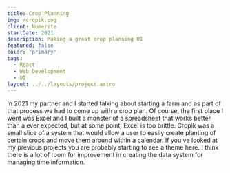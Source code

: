 ```yaml
---
title: Crop Planning
img: /cropik.png
client: Numerite
startDate: 2021
description: Making a great crop planning UI
featured: false
color: "primary"
tags:
  - React
  - Web Development
  - UI
layout: ../../layouts/project.astro
---
```

In 2021 my partner and I started talking about starting a farm and as part of that process we had to come up with a crop plan. Of course, the first place I went was Excel and I built a monster of a spreadsheet that works better than a ever expected, but at some point, Excel is too brittle. Cropik was a small slice of a system that would allow a user to easily create planting of certain crops and move them around within a calendar. If you’ve looked at my previous projects you are probably starting to see a theme here. I think there is a lot of room for improvement in creating the data system for managing time information.